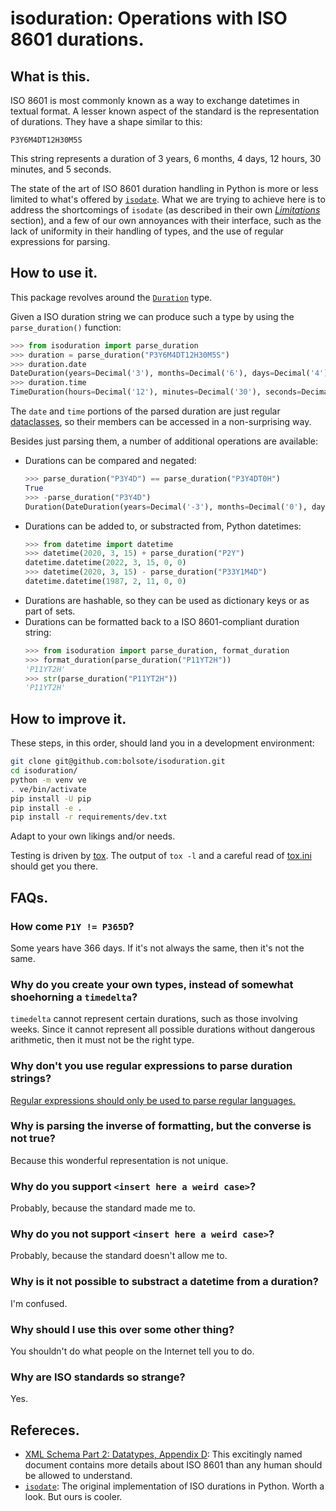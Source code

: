 # isoduration: Operations with ISO 8601 durations.

## What is this.

ISO 8601 is most commonly known as a way to exchange datetimes in textual format. A
lesser known aspect of the standard is the representation of durations. They have a
shape similar to this:

```
P3Y6M4DT12H30M5S
```

This string represents a duration of 3 years, 6 months, 4 days, 12 hours, 30 minutes,
and 5 seconds.

The state of the art of ISO 8601 duration handling in Python is more or less limited to
what's offered by [`isodate`](https://pypi.org/project/isodate/). What we are trying to
achieve here is to address the shortcomings of `isodate` (as described in their own
[_Limitations_](https://github.com/gweis/isodate/#limitations) section), and a few of
our own annoyances with their interface, such as the lack of uniformity in their
handling of types, and the use of regular expressions for parsing.

## How to use it.

This package revolves around the [`Duration`](src/isoduration/types.py) type.

Given a ISO duration string we can produce such a type by using the `parse_duration()`
function:

```py
>>> from isoduration import parse_duration
>>> duration = parse_duration("P3Y6M4DT12H30M5S")
>>> duration.date
DateDuration(years=Decimal('3'), months=Decimal('6'), days=Decimal('4'), weeks=Decimal('0'))
>>> duration.time
TimeDuration(hours=Decimal('12'), minutes=Decimal('30'), seconds=Decimal('5'))
```

The `date` and `time` portions of the parsed duration are just regular
[dataclasses](https://docs.python.org/3/library/dataclasses.html), so their members can
be accessed in a non-surprising way.

Besides just parsing them, a number of additional operations are available:

- Durations can be compared and negated:
  ```py
  >>> parse_duration("P3Y4D") == parse_duration("P3Y4DT0H")
  True
  >>> -parse_duration("P3Y4D")
  Duration(DateDuration(years=Decimal('-3'), months=Decimal('0'), days=Decimal('-4'), weeks=Decimal('0')), TimeDuration(hours=Decimal('0'), minutes=Decimal('0'), seconds=Decimal('0')))
  ```
- Durations can be added to, or substracted from, Python datetimes:
  ```py
  >>> from datetime import datetime
  >>> datetime(2020, 3, 15) + parse_duration("P2Y")
  datetime.datetime(2022, 3, 15, 0, 0)
  >>> datetime(2020, 3, 15) - parse_duration("P33Y1M4D")
  datetime.datetime(1987, 2, 11, 0, 0)
  ```
- Durations are hashable, so they can be used as dictionary keys or as part of sets.
- Durations can be formatted back to a ISO 8601-compliant duration string:
  ```py
  >>> from isoduration import parse_duration, format_duration
  >>> format_duration(parse_duration("P11YT2H"))
  'P11YT2H'
  >>> str(parse_duration("P11YT2H"))
  'P11YT2H'
  ```

## How to improve it.

These steps, in this order, should land you in a development environment:

```sh
git clone git@github.com:bolsote/isoduration.git
cd isoduration/
python -m venv ve
. ve/bin/activate
pip install -U pip
pip install -e .
pip install -r requirements/dev.txt
```

Adapt to your own likings and/or needs.

Testing is driven by [tox](https://tox.readthedocs.io). The output of `tox -l` and a
careful read of [tox.ini](tox.ini) should get you there.

## FAQs.

### How come `P1Y != P365D`?
Some years have 366 days. If it's not always the same, then it's not the same.

### Why do you create your own types, instead of somewhat shoehorning a `timedelta`?
`timedelta` cannot represent certain durations, such as those involving weeks. Since it
cannot represent all possible durations without dangerous arithmetic, then it must not
be the right type.

### Why don't you use regular expressions to parse duration strings?
[Regular expressions should only be used to parse regular languages.](https://stackoverflow.com/a/1732454)

### Why is parsing the inverse of formatting, but the converse is not true?
Because this wonderful representation is not unique.

### Why do you support `<insert here a weird case>`?
Probably, because the standard made me to.

### Why do you not support `<insert here a weird case>`?
Probably, because the standard doesn't allow me to.

### Why is it not possible to substract a datetime from a duration?
I'm confused.

### Why should I use this over some other thing?
You shouldn't do what people on the Internet tell you to do.

### Why are ISO standards so strange?
Yes.

## Refereces.

- [XML Schema Part 2: Datatypes, Appendix D](https://www.w3.org/TR/xmlschema-2/#isoformats):
  This excitingly named document contains more details about ISO 8601 than any human
  should be allowed to understand.
- [`isodate`](https://pypi.org/project/isodate/): The original implementation of ISO
  durations in Python. Worth a look. But ours is cooler.
